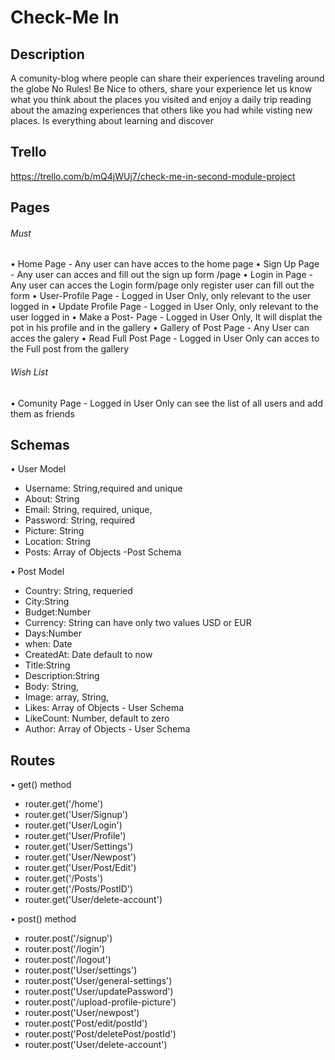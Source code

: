 # Check-Me In

## Description

A comunity-blog where people can share their experiences traveling around the globe
No Rules! Be Nice to others, share your experience let us know what you think about the places you visited and enjoy a daily trip reading about the amazing experiences that others like you had while visting new places.
Is everything about learning and discover

## Trello

https://trello.com/b/mQ4jWUj7/check-me-in-second-module-project

## Pages

###### Must

• Home Page - Any user can have acces to the home page
• Sign Up Page - Any user can acces and fill out the sign up form /page
• Login in Page - Any user can acces the Login form/page only register user can fill out the form
• User-Profile Page - Logged in User Only, only relevant to the user logged in
• Update Profile Page - Logged in User Only, only relevant to the user logged in
• Make a Post- Page - Logged in User Only, It will displat the pot in his profile and in the gallery
• Gallery of Post Page - Any User can acces the galery
• Read Full Post Page - Logged in User Only can acces to the Full post from the gallery

###### Wish List

• Comunity Page - Logged in User Only can see the list of all users and add them as friends

## Schemas

• User Model

- Username: String,required and unique
- About: String
- Email: String, required, unique,
- Password: String, required
- Picture: String
- Location: String
- Posts: Array of Objects -Post Schema

• Post Model

- Country: String, requeried
- City:String
- Budget:Number
- Currency: String can have only two values USD or EUR
- Days:Number
- when: Date
- CreatedAt: Date default to now
- Title:String
- Description:String
- Body: String,
- Image: array, String,
- Likes: Array of Objects - User Schema
- LikeCount: Number, default to zero
- Author: Array of Objects - User Schema

## Routes

• get() method

- router.get('/home')
- router.get('User/Signup')
- router.get('User/Login')
- router.get('User/Profile')
- router.get('User/Settings')
- router.get('User/Newpost')
- router.get('User/Post/Edit')
- router.get('/Posts')
- router.get('/Posts/PostID')
- router.get('User/delete-account')

• post() method

- router.post('/signup')
- router.post('/login')
- router.post('/logout')
- router.post('User/settings')
- router.post('User/general-settings')
- router.post('User/updatePassword')
- router.post('/upload-profile-picture')
- router.post('User/newpost')
- router.post('Post/edit/postId')
- router.post('Post/deletePost/postId')
- router.post('User/delete-account')
